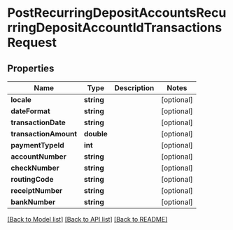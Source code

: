 # PostRecurringDepositAccountsRecurringDepositAccountIdTransactionsRequest

## Properties
Name | Type | Description | Notes
------------ | ------------- | ------------- | -------------
**locale** | **string** |  | [optional] 
**dateFormat** | **string** |  | [optional] 
**transactionDate** | **string** |  | [optional] 
**transactionAmount** | **double** |  | [optional] 
**paymentTypeId** | **int** |  | [optional] 
**accountNumber** | **string** |  | [optional] 
**checkNumber** | **string** |  | [optional] 
**routingCode** | **string** |  | [optional] 
**receiptNumber** | **string** |  | [optional] 
**bankNumber** | **string** |  | [optional] 

[[Back to Model list]](../../README.md#documentation-for-models) [[Back to API list]](../../README.md#documentation-for-api-endpoints) [[Back to README]](../../README.md)


